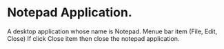 # Notepad Application.
A desktop application whose name is Notepad. 
Menue bar item (File, Edit, Close)
If click Close item then close the notepad application.
